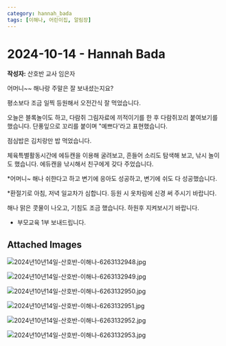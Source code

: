 ```yaml
---
category: hannah_bada
tags: [이해나, 어린이집, 알림장]
---
```


# 2024-10-14 - Hannah Bada

**작성자:** 산호반 교사 임은자  

어머니~~ 해나랑 주말은 잘 보내셨는지요?

평소보다 조금 일찍 등원해서 오전간식 잘 먹었습니다.

오늘은 블록놀이도 하고, 다람쥐 그림자료에 끼적이기를 한 후 다람쥐꼬리 붙여보기를 했습니다. 단풍잎으로 꼬리를 붙이며 "예쁘다'라고 표현했습니다.

점심밥은 김치랑만 밥 먹었습니다.

체육특별활동시간에 에듀캔을 이용해 굴려보고, 흔들어 소리도 탐색해 보고, 낚시 놀이도 했습니다. 에듀캔을 낚시해서 친구에게 갖다 주었습니다.

*어머니~ 해나 쉬한다고 하고 변기에 응아도 성공하고, 변기에 쉬도 다 성공했습니다.  

*환절기로 아침, 저녁 일교차가 심합니다. 등원 시 옷차림에 신경 써 주시기 바랍니다.

해나 맑은 콧물이 나오고, 기침도 조금 했습니다. 하원후 지켜보시기 바랍니다.

* 부모교육 1부 보내드립니다.

## Attached Images
![2024년10년14일-산호반-이해나-6263132948.jpg](https://feghi.github.io/assets/img/bada_photo/2024년10년14일-산호반-이해나-6263132948.jpg)

![2024년10년14일-산호반-이해나-6263132949.jpg](https://feghi.github.io/assets/img/bada_photo/2024년10년14일-산호반-이해나-6263132949.jpg)

![2024년10년14일-산호반-이해나-6263132950.jpg](https://feghi.github.io/assets/img/bada_photo/2024년10년14일-산호반-이해나-6263132950.jpg)

![2024년10년14일-산호반-이해나-6263132951.jpg](https://feghi.github.io/assets/img/bada_photo/2024년10년14일-산호반-이해나-6263132951.jpg)

![2024년10년14일-산호반-이해나-6263132952.jpg](https://feghi.github.io/assets/img/bada_photo/2024년10년14일-산호반-이해나-6263132952.jpg)

![2024년10년14일-산호반-이해나-6263132953.jpg](https://feghi.github.io/assets/img/bada_photo/2024년10년14일-산호반-이해나-6263132953.jpg)

